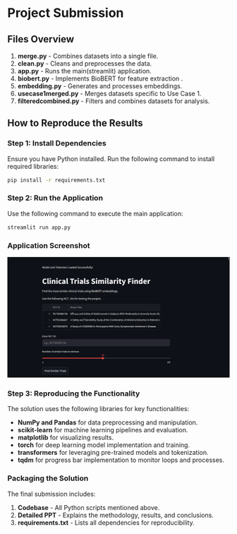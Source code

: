 # Project Submission

## Files Overview
1. **merge.py** - Combines datasets into a single file.
2. **clean.py** - Cleans and preprocesses the data.
3. **app.py** - Runs the main(streamlit) application.
4. **biobert.py** - Implements BioBERT for feature extraction .
5. **embedding.py** - Generates and processes embeddings.
6. **usecase1merged.py** - Merges datasets specific to Use Case 1.
7. **filteredcombined.py** - Filters and combines datasets for analysis.

## How to Reproduce the Results

### Step 1: Install Dependencies
Ensure you have Python installed. Run the following command to install required libraries:
```bash
pip install -r requirements.txt
```

### Step 2: Run the Application
Use the following command to execute the main application:
```bash
streamlit run app.py
```

### Application Screenshot
![Application Screenshot](image.png)


### Step 3: Reproducing the Functionality
The solution uses the following libraries for key functionalities:
- **NumPy and Pandas** for data preprocessing and manipulation.
- **scikit-learn** for machine learning pipelines and evaluation.
- **matplotlib** for visualizing results.
- **torch** for deep learning model implementation and training.
- **transformers** for leveraging pre-trained models and tokenization.
- **tqdm** for progress bar implementation to monitor loops and processes.

### Packaging the Solution
The final submission includes:
1. **Codebase** - All Python scripts mentioned above.
2. **Detailed PPT** - Explains the methodology, results, and conclusions.
3. **requirements.txt** - Lists all dependencies for reproducibility.

